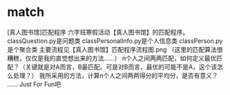 # match
[真人图书馆]匹配程序
六字班寒假活动【真人图书馆】的匹配程序。
classQuestion.py是问题类
classPersonalInfo.py是个人信息类
classPerson.py是个聚合类
主要流程见【真人图书馆】匹配程序流程图.png
（这里的匹配算法很糟糕，仅仅是我的直觉想出来的方法……）
n个人之间两两匹配，如何定义最优匹配？（关键就是对A而言，B最匹配。可是对B而言，最优的可能不是A，这个该怎么处理？）
我所采用的方法，计算n个人之间两两得分的平均分，是否有意义？
......
Just For Fun吧
